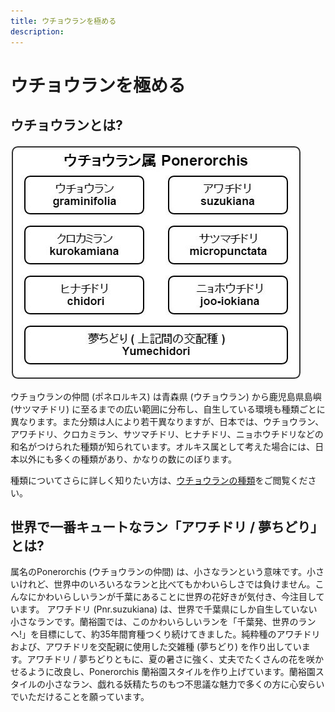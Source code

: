 ```yaml
---
title: ウチョウランを極める
description:
---
```

ウチョウランを極める
==
ウチョウランとは?
--
![ウチョウランの仲間](/assets/images/ponerorchis_index_01.jpg)

ウチョウランの仲間 (ポネロルキス) は青森県 (ウチョウラン) から鹿児島県島嶼 (サツマチドリ) に至るまでの広い範囲に分布し、自生している環境も種類ごとに異なります。また分類は人により若干異なりますが、日本では、ウチョウラン、アワチドリ、クロカミラン、サツマチドリ、ヒナチドリ、ニョホウチドリなどの和名がつけられた種類が知られています。オルキス属として考えた場合には、日本以外にも多くの種類があり、かなりの数にのぼります。

種類についてさらに詳しく知りたい方は、[ウチョウランの種類](ponerorchis/kind_of_ponerorchis)をご閲覧ください。

世界で一番キュートなラン「アワチドリ / 夢ちどり」とは?
--
属名のPonerorchis (ウチョウランの仲間) は、小さなランという意味です。小さいけれど、世界中のいろいろなランと比べてもかわいらしさでは負けません。こんなにかわいらしいランが千葉にあることに世界の花好きが気付き、今注目しています。 アワチドリ (Pnr.suzukiana) は、世界で千葉県にしか自生していない小さなランです。蘭裕園では、このかわいらしいランを「千葉発、世界のランへ!」を目標にして、約35年間育種つくり続けてきました。純粋種のアワチドリおよび、アワチドリを交配親に使用した交雑種 (夢ちどり) を作り出しています。アワチドリ / 夢ちどりともに、夏の暑さに強く、丈夫でたくさんの花を咲かせるように改良し、Ponerorchis 蘭裕園スタイルを作り上げています。蘭裕園スタイルの小さなラン、戯れる妖精たちのもつ不思議な魅力で多くの方に心安らいでいただけることを願っています。
